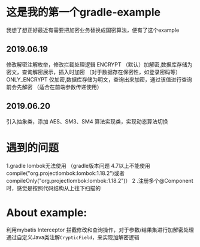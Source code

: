# 这是我的第一个gradle-example

我想了想正好最近有需要把加密业务替换成国密算法，便有了这个example

## 2019.06.19

修改解密注解枚举，修改拦截处理逻辑
ENCRYPT （默认）加解密,数据库存储为密文，查询解密展示，插入时加密 （对于数据存在保密性，如登录密码等）
ONLY_ENCRYPT 仅加密,数据库存储为明文，查询出来加密，通过该值进行查询前会先解密 （适合在前端参数传递使用）

## 2019.06.20
引入抽象类，添加 AES、SM3、SM4 算法实现类，实现动态算法切换


# 遇到的问题
1.gradle lombok无法使用 （gradle版本问题 4.7以上不能使用 compile("org.projectlombok:lombok:1.18.2")或者compileOnly("org.projectlombok:lombok:1.18.2")）
2 .注册多个@Component 时，感觉是按照代码结构从上往下扫描的


# About example:
利用mybatis Interceptor 拦截修改和查询操作，对于参数/结果集进行加解密处理
通过自定义Java类注解`CrypticField`，来实现加解密逻辑





